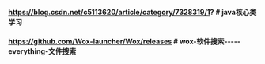 #### https://blog.csdn.net/c5113620/article/category/7328319/1?  # java核心类学习
#### https://github.com/Wox-launcher/Wox/releases  # wox-软件搜索-----everything-文件搜索
